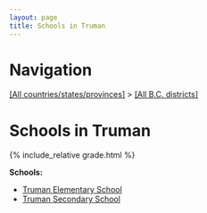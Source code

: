 ```yaml
---
layout: page
title: Schools in Truman
---
```

# Navigation

[[All countries/states/provinces]](../..) > [[All B.C. districts]](..)

# Schools in Truman

{% include_relative grade.html %}

**Schools:**

- [Truman Elementary School](Truman_Elementary_School.md)
- [Truman Secondary School](Truman_Secondary_School.md)
